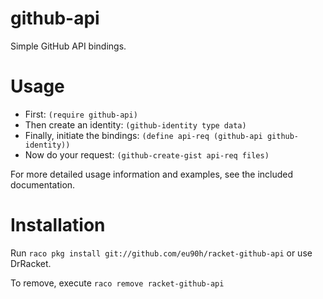 github-api
==========
Simple GitHub API bindings.

Usage
=====
* First: `(require github-api)`
* Then create an identity: `(github-identity type data)`
* Finally, initiate the bindings: `(define api-req (github-api github-identity))`
* Now do your request: `(github-create-gist api-req files)`

For more detailed usage information and examples, see the included documentation.

Installation
============
Run `raco pkg install git://github.com/eu90h/racket-github-api` or use DrRacket.

To remove, execute `raco remove racket-github-api`

